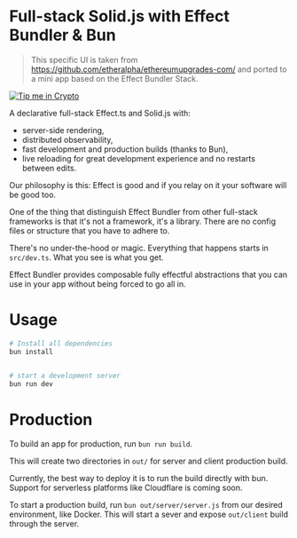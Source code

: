 # Full-stack Solid.js with Effect Bundler & Bun

>This specific UI is taken from https://github.com/etheralpha/ethereumupgrades-com/ and ported to a mini app based on the Effect Bundler Stack.

[![Tip me in Crypto](https://tip.md/badge.svg)](https://tip.md/samuellhuber.eth)

A declarative full-stack Effect.ts and Solid.js with:

 - server-side rendering,
 - distributed observability,
 - fast development and production builds (thanks to Bun),
 - live reloading for great development experience and no restarts between edits.

Our philosophy is this: Effect is good and if you relay on it your software will be good too.

One of the thing that distinguish Effect Bundler from other full-stack frameworks is that it's not a framework, it's a library. There are no config files or structure that you have to adhere to.

There's no under-the-hood or magic. Everything that happens starts in `src/dev.ts`. What you see is what you get.

Effect Bundler provides composable fully effectful abstractions that you can use in your app without being forced to go all in. 


# Usage

```sh
# Install all dependencies
bun install


# start a development server
bun run dev
```

# Production

To build an app for production, run `bun run build`.

This will create two directories in `out/` for server and client production build.

Currently, the best way to deploy it is to run the build directly with bun. Support for serverless platforms like Cloudflare is coming soon.

To start a production build, run `bun out/server/server.js` from our desired environment, like Docker. This will start a sever and expose `out/client` build through the server.






